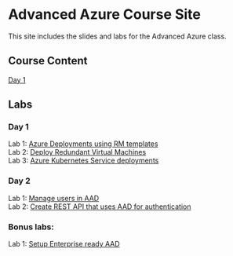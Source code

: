 # Advanced Azure Course Site

This site includes the slides and labs for the Advanced Azure class. 

## Course Content
[Day 1](https://bit.ly/adv-azure-day1)

## Labs

### Day 1
Lab 1: [Azure Deployments using RM templates](labs/01-arm-templates/)  
Lab 2: [Deploy Redundant Virtual Machines](labs/02-vms)   
Lab 3: [Azure Kubernetes Service deployments](labs/03-aks)


### Day 2
Lab 1: [Manage users in AAD](labs/04-aad-users)   
Lab 2: [Create REST API that uses AAD for authentication](labs/04-aad-web-auth)   



### Bonus labs: 
Lab 1: [Setup Enterprise ready AAD](labs/04-aad)  
